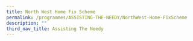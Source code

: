 ```yaml
---
title: North West Home Fix Scheme
permalink: /programmes/ASSISTING-THE-NEEDY/NorthWest-Home-FixScheme
description: ""
third_nav_title: Assisting The Needy
---
```


